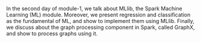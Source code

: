In the second day of module-1, we talk about MLlib, the Spark Machine Learning (ML) module. Moreover, we present regression and classification as the fundamental
of ML, and show to implement them using MLlib. Finally, we discuss about the graph processing component in Spark, called GraphX, and show to process graphs using 
it.
